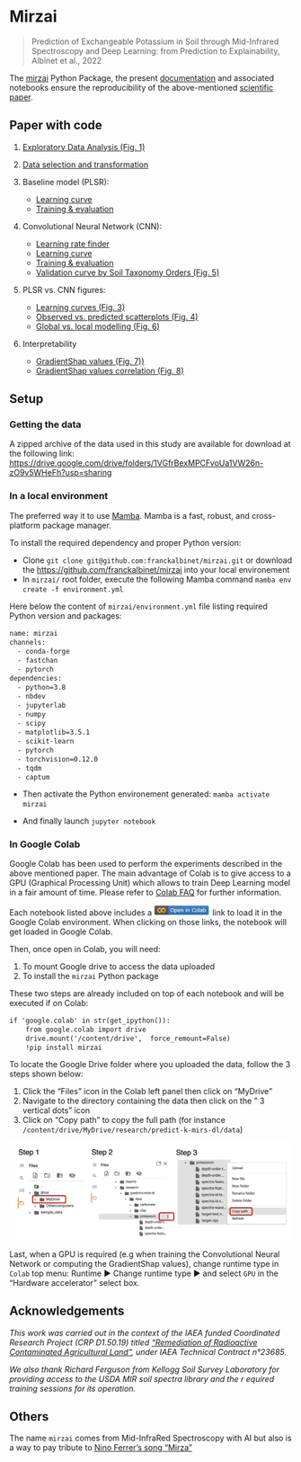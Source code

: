 Mirzai
================

<!-- WARNING: THIS FILE WAS AUTOGENERATED! DO NOT EDIT! -->

> Prediction of Exchangeable Potassium in Soil through Mid-Infrared
> Spectroscopy and Deep Learning: from Prediction to Explainability,
> Albinet et al., 2022

The [mirzai](https://pypi.org/project/mirzai/) Python Package, the
present [documentation](https://fr.anckalbi.net/mirzai/) and associated
notebooks ensure the reproducibility of the above-mentioned [scientific
paper](no-link).

## Paper with code

1.  [Exploratory Data Analysis (Fig. 1)](paper/eda.html)

2.  [Data selection and transformation](paper/select_transform.html)

3.  Baseline model (PLSR):

    - [Learning curve](paper/plsr_learning_curve.html)
    - [Training & evaluation](paper/plsr_train_eval.html)

4.  Convolutional Neural Network (CNN):

    - [Learning rate finder](paper/cnn_lr_finder.html)
    - [Learning curve](paper/cnn_learning_curve.html)
    - [Training & evaluation](paper/cnn_train_eval.html)
    - [Validation curve by Soil Taxonomy Orders (Fig.
      5)](paper/cnn_valid_curve_by_tax.html)

5.  PLSR vs. CNN figures:

    - [Learning curves (Fig. 3)](paper/figures_learning_curves.html)
    - [Observed vs. predicted scatterplots (Fig.
      4)](paper/figures_observed_vs_predicted.html)
    - [Global vs. local modelling (Fig.
      6)](paper/figures_global_vs_local.html)

6.  Interpretability

    - [GradientShap values (Fig.
      7))](paper/interpretation_gradshap.html)
    - [GradientShap values correlation (Fig.
      8)](paper/interpretation_gradshap_corr.html)

## Setup

### Getting the data

A zipped archive of the data used in this study are available for
download at the following link:
<https://drive.google.com/drive/folders/1VGfrBexMPCFvoUa1VW26n-zO9v5WHeFh?usp=sharing>

### In a local environment

The preferred way it to use [Mamba](https://mamba.readthedocs.io). Mamba
is a fast, robust, and cross-platform package manager.

To install the required dependency and proper Python version:

- Clone `git clone git@github.com:franckalbinet/mirzai.git` or download
  the <https://github.com/franckalbinet/mirzai> into your local
  environement
- In `mirzai/` root folder, execute the following Mamba command
  `mamba env create -f environment.yml`

Here below the content of `mirzai/environment.yml` file listing required
Python version and packages:

    name: mirzai
    channels:
      - conda-forge
      - fastchan
      - pytorch
    dependencies:
      - python=3.8
      - nbdev
      - jupyterlab
      - numpy
      - scipy
      - matplotlib=3.5.1
      - scikit-learn
      - pytorch
      - torchvision=0.12.0
      - tqdm
      - captum

- Then activate the Python environement generated:
  `mamba activate mirzai`

- And finally launch `jupyter notebook`

### In Google Colab

Google Colab has been used to perform the experiments described in the
above mentioned paper. The main advantage of Colab is to give access to
a GPU (Graphical Processing Unit) which allows to train Deep Learning
model in a fair amount of time. Please refer to [Colab
FAQ](https://research.google.com/colaboratory/faq.html) for further
information.

Each notebook listed above includes a
<img src="./images/colab-link.png" style="display: inline; width: 100px" />
link to load it in the Google Colab environment. When clicking on those
links, the notebook will get loaded in Google Colab.

Then, once open in Colab, you will need:

1.  To mount Google drive to access the data uploaded
2.  To install the `mirzai` Python package

These two steps are already included on top of each notebook and will be
executed if on Colab:

    if 'google.colab' in str(get_ipython()):
        from google.colab import drive
        drive.mount('/content/drive',  force_remount=False)
        !pip install mirzai

To locate the Google Drive folder where you uploaded the data, follow
the 3 steps shown below:

1.  Click the “Files” icon in the Colab left panel then click on
    “MyDrive”
2.  Navigate to the directory containing the data then click on the ” 3
    vertical dots” icon
3.  Click on “Copy path” to copy the full path (for instance
    `/content/drive/MyDrive/research/predict-k-mirs-dl/data`)

<img src="./images/mounting-drive.png" style="display: inline; width: 800px" />

Last, when a GPU is required (e.g when training the Convolutional Neural
Network or computing the GradientShap values), change runtime type in
`Colab` top menu: Runtime ▶ Change runtime type ▶ and select `GPU` in
the “Hardware accelerator” select box.

## Acknowledgements

*This work was carried out in the context of the IAEA funded Coordinated
Research Project (CRP D1.50.19) titled [“Remediation of Radioactive
Contaminated Agricultural
Land”](https://www.iaea.org/projects/crp/d15019), under IAEA Technical
Contract n°23685.*

*We also thank Richard Ferguson from Kellogg Soil Survey Laboratory for
providing access to the USDA MIR soil spectra library and the r equired
training sessions for its operation.*

## Others

The name `mirzai` comes from Mid-InfraRed Spectroscopy with AI but also
is a way to pay tribute to [Nino Ferrer’s song
“Mirza”](https://www.youtube.com/watch?v=5PN2yfuzgQY)
